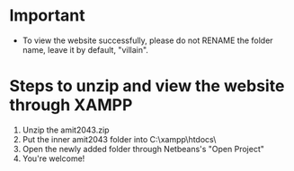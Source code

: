 # Important
- To view the website successfully, please do not RENAME the folder name, leave it by default, "villain".

# Steps to unzip and view the website through XAMPP
1. Unzip the amit2043.zip
2. Put the inner amit2043 folder into C:\xampp\htdocs\
3. Open the newly added folder through Netbeans's "Open Project"
4. You're welcome!
